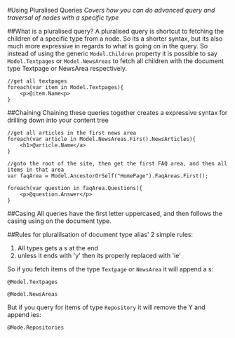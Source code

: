 #Using Pluralised Queries
_Covers how you can do advanced query and traversal of nodes with a specific type_

##What is a pluralised query?
A pluralised query is shortcut to fetching the children of a specific type from a node. So its a shorter syntax, but its also much more expressive in regards to what is going on in the query. So instead of using the generic `Model.Children` property it is possible to say `Model.Textpages` or `Model.NewsAreas` to fetch all children with the document type Textpage or NewsArea respectively.

	//get all textpages
	foreach(var item in Model.Textpages){
		<p>@item.Name<p>	
	}

##Chaining
Chaining these queries together creates a expressive syntax for drilling down into your content tree

	//get all articles in the first news area
	foreach(var article in Model.NewsAreas.Firs().NewsArticles){
		<h1>@article.Name</a>
	}
	
	//goto the root of the site, then get the first FAQ area, and then all items in that area
	var faqArea = Model.AncestorOrSelf("HomePage").FaqAreas.First();
	
	foreach(var question in faqArea.Questions){
		<p>@question.Answer</p>
	}


##Casing
All queries have the first letter uppercased, and then follows the casing using on the document type.

##Rules for pluralilsation of document type alias'
2 simple rules:

1. All types gets a s at the end
2. unless it ends with 'y' then its properly replaced with 'ie'

So if you fetch items of the type `Textpage` or `NewsArea` it will append a s:

	@Model.Textpages
	
	@Model.NewsAreas
	
But if you query for items of type `Repository` it will remove the Y and append ies:

	@Mode.Repositories

